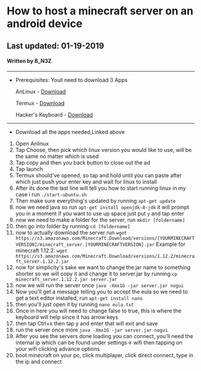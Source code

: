 # How to host a minecraft server on an android device

## Last updated: 01-19-2019

#### Written by 8_N3Z

---

- Prerequisites: Youll need to download 3 Apps

  AnLinux - [Download](https://play.google.com/store/apps/details?id=exa.lnx.a)


    Termux - [Download](https://play.google.com/store/apps/details?id=com.termux)

    Hacker's Keyboard - [Download](https://play.google.com/store/apps/details?id=org.pocketworkstation.pckeyboard)

---

- Download all the apps needed,Linked above

1.  Open Anlinux
2.  Tap Choose, then pick which linux version you would like to use, will be the same no matter which is used
3.  Tap copy and then you back button to close out the ad
4.  Tap launch
5.  Termux should've opened, so tap and hold until you can paste after which just push your enter key and wait for linux to install
6.  After its done the last line will tell you how to start running linux in my case i run `./start-ubuntu.sh`
7.  Then make sure everything's updated by running `apt-get update`
8.  now we need java so run `apt-get install openjdk-8-jdk` it will prompt you in a moment if you want to use up space just put `y` and tap enter
9.  now we need to make a folder for the server, run `mkdir [foldername]`
10. then go into folder by running `cd [foldername]`
11. now to actually download the server run `wget https://s3.amazonaws.com/Minecraft.Download/versions/[YOURMINECRAFTVERSION]/minecraft_server.[YOURMINECRAFTVERSION].jar`
    Example for minecraft 1.12.2: `wget https://s3.amazonaws.com/Minecraft.Download/versions/1.12.2/minecraft_server.1.12.2.jar`
12. now for simplicity's sake we want to change the jar name to something shorter so we will copy it and change it to server.jar by running `cp minecraft_server.1.12.2.jar server.jar`
13. now we will run the server once `java -Xmx1G -jar server.jar nogui`
14. Now you'll get a message telling you to accept the eula so we need to get a text editor installed, run `apt-get install nano`
15. then you'll just open it by running `nano eula.txt`
16. Once in here you will need to change false to true, this is where the keyboard will help since it has arrow keys
17. then tap Ctrl+x then tap y and enter that will exit and save
18. run the server once more `java -Xmx1G -jar server.jar nogui`
19. After you see the servers done loading you can connect, you'll need the internal ip which can be found under settings-> wifi then tapping on your wifi clicking advance options
20. boot minecraft on your pc, click multiplayer, click direct connect, type in the ip and connect
